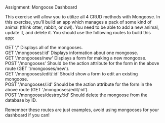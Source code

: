 Assignment: Mongoose Dashboard  


This exercise will allow you to utilize all 4 CRUD methods with Mongoose. In this exercise, you'll build an app which manages a pack of some kind of animal (think otter, rabbit, or owl). You need to be able to add a new animal, update it, and delete it. You should use the following routes to build this app:  

GET '/' Displays all of the mongooses.  
GET '/mongooses/:id' Displays information about one mongoose.  
GET '/mongooses/new' Displays a form for making a new mongoose.  
POST '/mongooses' Should be the action attribute for the form in the above route (GET '/mongooses/new').  
GET '/mongooses/edit/:id' Should show a form to edit an existing mongoose.  
POST '/mongooses/:id' Should be the action attribute for the form in the above route (GET '/mongooses/edit/:id').  
POST '/mongooses/destroy/:id' Should delete the mongoose from the database by ID.  

Remember these routes are just examples, avoid using mongooses for your dashboard if you can!  
